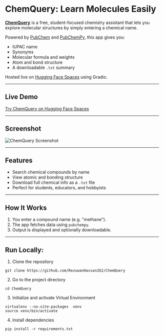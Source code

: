 # ChemQuery: Learn Molecules Easily

[**ChemQuery**](https://huggingface.co/spaces/Rezuwan/ChemQuery) is a free, student-focused chemistry assistant that lets you explore molecular structures by simply entering a chemical name.

Powered by [PubChem](https://pubchem.ncbi.nlm.nih.gov/) and [PubChemPy](https://github.com/mcs07/pubchempy), this app gives you:
- IUPAC name
- Synonyms
- Molecular formula and weights
- Atom and bond structure
- A downloadable `.txt` summary

Hosted live on [Hugging Face Spaces](https://huggingface.co/spaces/Rezuwan/ChemQuery) using Gradio.

---

## Live Demo

 [Try ChemQuery on Hugging Face Spaces](https://huggingface.co/spaces/Rezuwan/ChemQuery)

---

## Screenshot

![ChemQuery Screenshot](screenshot.png)

---

## Features

- Search chemical compounds by name
- View atomic and bonding structure
- Download full chemical info as a `.txt` file
- Perfect for students, educators, and hobbyists

---

## How It Works

1. You enter a compound name (e.g. "methane").
2. The app fetches data using `pubchempy`.
3. Output is displayed and optionally downloadable.

---

## Run Locally:

1. Clone the repository

```
git clone https://github.com/RezuwanHassan262/ChemQuery
```

2. Go to the project directory

```
cd ChemQuery
```

3. Initialize and activate Virtual Environment

```
virtualenv --no-site-packages  venv
source venv/bin/activate
```

4. Install dependencies

```
pip install -r requirements.txt
```
